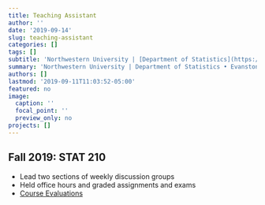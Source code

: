 ```yaml
---
title: Teaching Assistant
author: ''
date: '2019-09-14'
slug: teaching-assistant
categories: []
tags: []
subtitle: 'Northwestern University | [Department of Statistics](https://www.statistics.northwestern.edu/) • Evanston, IL • Sep 2019'
summary: 'Northwestern University | Department of Statistics • Evanston, IL • Sep 2019'
authors: []
lastmod: '2019-09-11T11:03:52-05:00'
featured: no
image:
  caption: ''
  focal_point: ''
  preview_only: no
projects: []
---
```


## Fall 2019: STAT 210  
 
- Lead two sections of weekly discussion groups
- Held office hours and graded assignments and exams 
- [Course Evaluations](/files/TA/CTEC-STAT210.pdf)  




